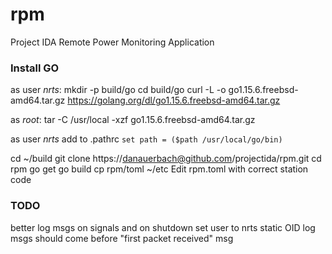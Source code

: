 # rpm
Project IDA Remote Power Monitoring Application

### Install GO
as user *nrts*:
mkdir -p build/go
cd build/go
curl -L -o go1.15.6.freebsd-amd64.tar.gz https://golang.org/dl/go1.15.6.freebsd-amd64.tar.gz

as *root*:
tar -C /usr/local -xzf go1.15.6.freebsd-amd64.tar.gz

as user *nrts*
add to .pathrc
`set path = ($path /usr/local/go/bin)`

cd ~/build
git clone https://danauerbach@github.com/projectida/rpm.git
cd rpm
go get
go build
cp rpm/toml ~/etc
Edit rpm.toml with correct station code

### TODO
better log msgs on signals and on shutdown
set user to nrts
static OID log msgs should come before "first packet received" msg